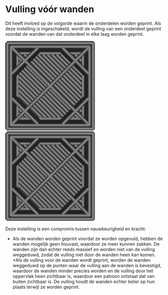 Vulling vóór wanden
====
Dit heeft invloed op de volgorde waarin de onderdelen worden geprint. Als deze instelling is ingeschakeld, wordt de vulling van een onderdeel geprint voordat de wanden van dat onderdeel in elke laag worden geprint.

![De instelling is uitgeschakeld, dus de wanden worden eerst geprint.](../../../articles/images/infill_before_walls_disabled.gif)
![De instelling is ingeschakeld zodat de infill eerst wordt geprint.](../../../articles/images/infill_before_walls_enabled.gif)

Deze instelling is een compromis tussen nauwkeurigheid en kracht:
* Als de wanden worden geprint voordat ze worden opgevuld, hebben de wanden mogelijk geen houvast, waardoor ze meer kunnen zakken. De wanden zijn dan echter reeds massief en worden niet van de vulling weggeduwd, zodat de vulling niet door de wanden heen kan komen.
*Als de vulling voor de wanden wordt geprint, worden de wanden weggeduwd op de punten waar de vulling aan de wanden is bevestigd, waardoor de wanden minder precies worden en de vulling door het oppervlak heen zichtbaar is, waardoor een patroon ontstaat dat van buiten zichtbaar is. De vulling houdt de wanden echter beter op hun plaats terwijl ze worden geprint.